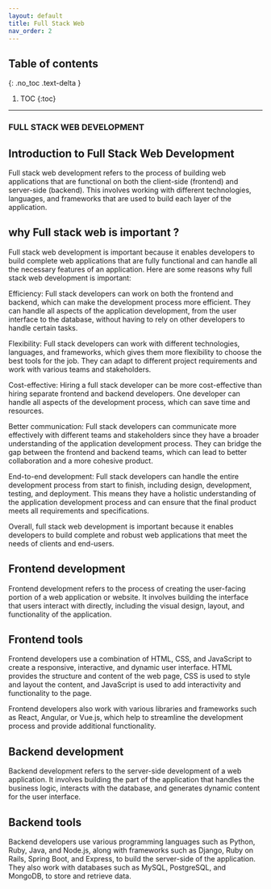 ```yaml
---
layout: default
title: Full Stack Web
nav_order: 2
---
```


## Table of contents
{: .no_toc .text-delta }

1. TOC
{:toc}

---
### FULL STACK WEB DEVELOPMENT

## Introduction to Full Stack Web Development
Full stack web development refers to the process of building web applications that are functional on both the client-side (frontend) and server-side (backend). This involves working with different technologies, languages, and frameworks that are used to build each layer of the application.

## why Full stack web is important ?

Full stack web development is important because it enables developers to build complete web applications that are fully functional and can handle all the necessary features of an application. Here are some reasons why full stack web development is important:

Efficiency: Full stack developers can work on both the frontend and backend, which can make the development process more efficient. They can handle all aspects of the application development, from the user interface to the database, without having to rely on other developers to handle certain tasks.

Flexibility: Full stack developers can work with different technologies, languages, and frameworks, which gives them more flexibility to choose the best tools for the job. They can adapt to different project requirements and work with various teams and stakeholders.

Cost-effective: Hiring a full stack developer can be more cost-effective than hiring separate frontend and backend developers. One developer can handle all aspects of the development process, which can save time and resources.

Better communication: Full stack developers can communicate more effectively with different teams and stakeholders since they have a broader understanding of the application development process. They can bridge the gap between the frontend and backend teams, which can lead to better collaboration and a more cohesive product.

End-to-end development: Full stack developers can handle the entire development process from start to finish, including design, development, testing, and deployment. This means they have a holistic understanding of the application development process and can ensure that the final product meets all requirements and specifications.

Overall, full stack web development is important because it enables developers to build complete and robust web applications that meet the needs of clients and end-users.





## Frontend development
Frontend development refers to the process of creating the user-facing portion of a web application or website. It involves building the interface that users interact with directly, including the visual design, layout, and functionality of the application.


## Frontend tools
Frontend developers use a combination of HTML, CSS, and JavaScript to create a responsive, interactive, and dynamic user interface. HTML provides the structure and content of the web page, CSS is used to style and layout the content, and JavaScript is used to add interactivity and functionality to the page.

Frontend developers also work with various libraries and frameworks such as React, Angular, or Vue.js, which help to streamline the development process and provide additional functionality.

## Backend development
Backend development refers to the server-side development of a web application. It involves building the part of the application that handles the business logic, interacts with the database, and generates dynamic content for the user interface.


## Backend tools
Backend developers use various programming languages such as Python, Ruby, Java, and Node.js, along with frameworks such as Django, Ruby on Rails, Spring Boot, and Express, to build the server-side of the application. They also work with databases such as MySQL, PostgreSQL, and MongoDB, to store and retrieve data.
